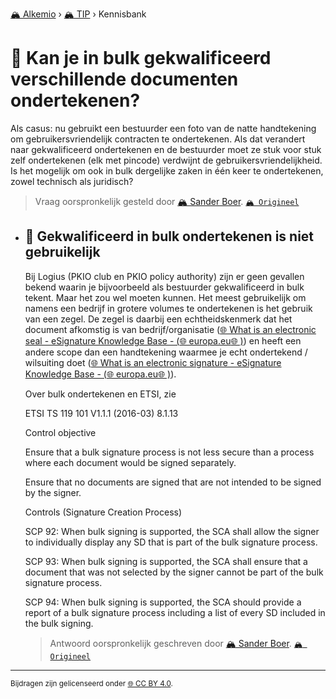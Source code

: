 [🏔️ Alkemio](https://welcome.alkem.io/) › [🏔️ TIP](https://alkem.io/tip/dashboard) › Kennisbank
# 📄 Kan je in bulk gekwalificeerd verschillende documenten ondertekenen?
Als casus: nu gebruikt een bestuurder een foto van de natte handtekening om gebruikersvriendelijk contracten te ondertekenen. Als dat verandert naar gekwalificeerd ondertekenen en de bestuurder moet ze stuk voor stuk zelf ondertekenen (elk met pincode) verdwijnt de gebruikersvriendelijkheid. Is het mogelijk om ook in bulk dergelijke zaken in één keer te ondertekenen, zowel technisch als juridisch?
> Vraag oorspronkelijk gesteld door [🏔️ Sander Boer](https://alkem.io/user/sander-boer-499). [`🏔️ Origineel`](https://alkem.io/tip/collaboration/kanjeinbulkgekwa-4135)

- ## <a id="gekwalificeerdinbu-4305"></a> 📌 Gekwalificeerd in bulk ondertekenen is niet gebruikelijk
  Bij Logius (PKIO club en PKIO policy authority) zijn er geen gevallen bekend waarin je bijvoorbeeld als bestuurder gekwalificeerd in bulk tekent. Maar het zou wel moeten kunnen. Het meest gebruikelijk om namens een bedrijf in grotere volumes te ondertekenen is het gebruik van een zegel. De zegel is daarbij een echtheidskenmerk dat het document afkomstig is van bedrijf/organisatie ([🌐 What is an electronic seal - eSignature Knowledge Base - (](https://ec.europa.eu/digital-building-blocks/wikis/display/ESIGKB/What+is+an+electronic+seal)[🌐 europa.eu](http://europa.eu)[🌐 )](https://ec.europa.eu/digital-building-blocks/wikis/display/ESIGKB/What+is+an+electronic+seal)) en heeft een andere scope dan een handtekening waarmee je echt ondertekend / wilsuiting doet ([🌐 What is an electronic signature - eSignature Knowledge Base - (](https://ec.europa.eu/digital-building-blocks/wikis/display/ESIGKB/What+is+an+electronic+signature)[🌐 europa.eu](http://europa.eu)[🌐 )](https://ec.europa.eu/digital-building-blocks/wikis/display/ESIGKB/What+is+an+electronic+signature)).
  
  Over bulk ondertekenen en ETSI, zie
  
  ETSI TS 119 101 V1.1.1 (2016-03) 8.1.13
  
  Control objective
  
  Ensure that a bulk signature process is not less secure than a process where each document would be signed separately.
  
  Ensure that no documents are signed that are not intended to be signed by the signer.
  
  Controls (Signature Creation Process)
  
  SCP 92: When bulk signing is supported, the SCA shall allow the signer to individually display any SD that is part of the bulk signature process.
  
  SCP 93: When bulk signing is supported, the SCA shall ensure that a document that was not selected by the signer cannot be part of the bulk signature process.
  
  SCP 94: When bulk signing is supported, the SCA should provide a report of a bulk signature process including a list of every SD included in the bulk signing.

  
  > Antwoord oorspronkelijk geschreven door [🏔️ Sander Boer](https://alkem.io/tip/collaboration/kanjeinbulkgekwa-4135/posts/gekwalificeerdinbu-4305). [`🏔️ Origineel`](https://alkem.io/tip/collaboration/kanjeinbulkgekwa-4135/posts/gekwalificeerdinbu-4305)

* * *
<small>Bijdragen zijn gelicenseerd onder [🌐 CC BY 4.0](https://creativecommons.org/licenses/by/4.0/deed.nl).</small>

